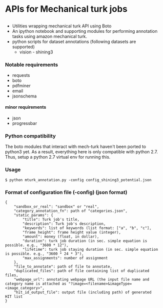 # APIs for Mechanical turk jobs

## 
* Utilities wrapping mechanical turk API using Boto
* An ipython notebook and supporting modules for performing annotation tasks using amazon mechanical turk.
* python scripts for dataset annotations (following datasets are supported)
  * vision - shining3

### Notable requirements

- requests
- boto
- pdfminer
- email
- jsonschema

#### minor requirements
- json
- progressbar


### Python compatibility
The boto modules that interact with mech-turk haven't been ported to python3 yet. As a result, everything here is only 
compatible with python 2.7. Thus, setup a python 2.7 virtual env for running this.

### Usage
```
$ python mturk_annotation.py -config config_shining3_potential.json
```

### Format of configuration file (-config) (json format)

```
{
    "sandbox_or_real": "sandbox" or "real",
    "category_annotation_fn": path of "categories.json",
    "static_params": {
        "title": Turk job's title,
        "description": Turk job's description,
        "keywords": list of keywords (list format: ["a", "b", "c"],
        "frame_height": frame height value (integer),
        "amount": money (float, in dollar),
        "duration": turk job duration (in sec. simple equation is possible. e.g., "3600 * 12"),
        "lifetime": turk job staying duration (in sec. simple equation is possible. e.g., "3600 * 24 * 3"),
        "max_assignments": number of assignment
    },
    "file_to_annotate": path of file to annotate,
    "duplicated_files": path of file containing list of duplicated files,
    "webpage_url": annotating webpage URL (the input file name and category name is attached as "?image=<filename>&imageType=<image_category>",
    "hit_id_output_file": output file (including path) of generated HIT list
}
```
